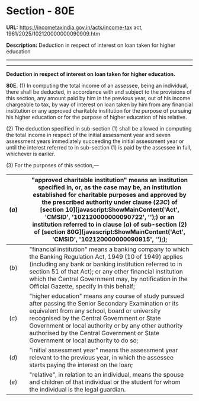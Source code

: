 # Section - 80E

**URL:** https://incometaxindia.gov.in/acts/income-tax act, 1961/2025/102120000000090909.htm

**Description:** Deduction in respect of interest on loan taken for higher education

---

****  
  
**Deduction in respect of interest on loan taken for higher education.**

**80E.** (1) In computing the total income of an assessee, being an individual, there shall be deducted, in accordance with and subject to the provisions of this section, any amount paid by him in the previous year, out of his income chargeable to tax, by way of interest on loan taken by him from any financial institution or any approved charitable institution for the purpose of pursuing his higher education or for the purpose of higher education of his relative.

(2) The deduction specified in sub-section (1) shall be allowed in computing the total income in respect of the initial assessment year and seven assessment years immediately succeeding the initial assessment year or until the interest referred to in sub-section (1) is paid by the assessee in full, whichever is earlier.

(3) For the purposes of this section,—

(_a_) |  |  "approved charitable institution" means an institution specified in, or, as the case may be, an institution established for charitable purposes and approved by the prescribed authority under clause (_23C_) of [section 10](javascript:ShowMainContent\('Act', 'CMSID', '102120000000090722', ''\);) or an institution referred to in clause (_a_) of sub-section (2) of [section 80G](javascript:ShowMainContent\('Act', 'CMSID', '102120000000090915', ''\););  
---|---|---  
(_b_) |  |  "financial institution" means a banking company to which the Banking Regulation Act, 1949 (10 of 1949) applies (including any bank or banking institution referred to in section 51 of that Act); or any other financial institution which the Central Government may, by notification in the Official Gazette, specify in this behalf;  
(_c_) |  |  "higher education" means any course of study pursued after passing the Senior Secondary Examination or its equivalent from any school, board or university recognised by the Central Government or State Government or local authority or by any other authority authorised by the Central Government or State Government or local authority to do so;  
(_d_) |  |  "initial assessment year" means the assessment year relevant to the previous year, in which the assessee starts paying the interest on the loan;  
(_e_) |  |  "relative", in relation to an individual, means the spouse and children of that individual or the student for whom the individual is the legal guardian.